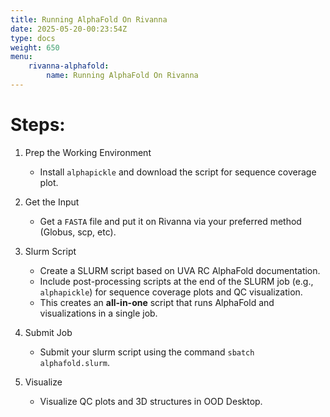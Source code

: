 ```yaml
---
title: Running AlphaFold On Rivanna
date: 2025-05-20-00:23:54Z
type: docs 
weight: 650
menu: 
    rivanna-alphafold:
        name: Running AlphaFold On Rivanna
---
```


# Steps:

1. Prep the Working Environment 
   - Install `alphapickle` and download the script for sequence coverage plot.

2. Get the Input 
   - Get a `FASTA` file and put it on Rivanna via your preferred method (Globus, scp, etc). 

3. Slurm Script
   - Create a SLURM script based on UVA RC AlphaFold documentation.
   - Include post-processing scripts at the end of the SLURM job (e.g., `alphapickle`) for sequence coverage plots and QC visualization.
   - This creates an **all-in-one** script that runs AlphaFold and visualizations in a single job.


4. Submit Job 
   - Submit your slurm script using the command `sbatch alphafold.slurm`.

5. Visualize
   - Visualize QC plots and 3D structures in OOD Desktop. 